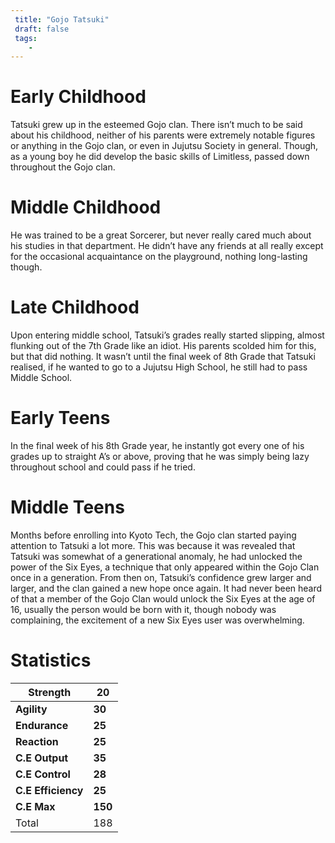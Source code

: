 ```yaml
---
 title: "Gojo Tatsuki"
 draft: false
 tags:
    -
---
```



# Early Childhood
Tatsuki grew up in the esteemed Gojo clan. There isn’t much to be said about his childhood, neither of his parents were extremely notable figures or anything in the Gojo clan, or even in Jujutsu Society in general. Though, as a young boy he did develop the basic skills of Limitless, passed down throughout the Gojo clan.
# Middle Childhood
He was trained to be a great Sorcerer, but never really cared much about his studies in that department. He didn’t have any friends at all really except for the occasional acquaintance on the playground, nothing long-lasting though.
# Late Childhood
Upon entering middle school, Tatsuki’s grades really started slipping, almost flunking out of the 7th Grade like an idiot. His parents scolded him for this, but that did nothing. It wasn’t until the final week of 8th Grade that Tatsuki realised, if he wanted to go to a Jujutsu High School, he still had to pass Middle School.
# Early Teens
In the final week of his 8th Grade year, he instantly got every one of his grades up to straight A’s or above, proving that he was simply being lazy throughout school and could pass if he tried.
# Middle Teens
Months before enrolling into Kyoto Tech, the Gojo clan started paying attention to Tatsuki a lot more. This was because it was revealed that Tatsuki was somewhat of a generational anomaly, he had unlocked the power of the Six Eyes, a technique that only appeared within the Gojo Clan once in a generation. From then on, Tatsuki’s confidence grew larger and larger, and the clan gained a new hope once again. It had never been heard of that a member of the Gojo Clan would unlock the Six Eyes at the age of 16, usually the person would be born with it, though nobody was complaining, the excitement of a new Six Eyes user was overwhelming.
# Statistics

| Strength           | **20**  |
| ------------------ | ------- |
| **Agility**        | **30**  |
| **Endurance**      | **25**  |
| **Reaction**       | **25**  |
| **C.E Output**     | **35**  |
| **C.E Control**    | **28**  |
| **C.E Efficiency** | **25**  |
| **C.E Max**        | **150** |
| Total              | 188     |
